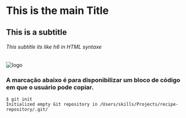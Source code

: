 # This is the main Title
## This is a subtitle
###### This subtitle its like h6 in HTML syntaxe
![logo](https://github.com/libgit2/libgit2sharp/raw/master/square-logo.png)
### A marcação abaixo é para disponibilizar um bloco de código em que o usuário pode copiar.
```
$ git init
Initialized empty Git repository in /Users/skills/Projects/recipe-repository/.git/
```

